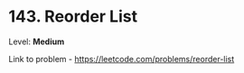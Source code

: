 # 143. Reorder List

Level: **Medium**

Link to problem - https://leetcode.com/problems/reorder-list
